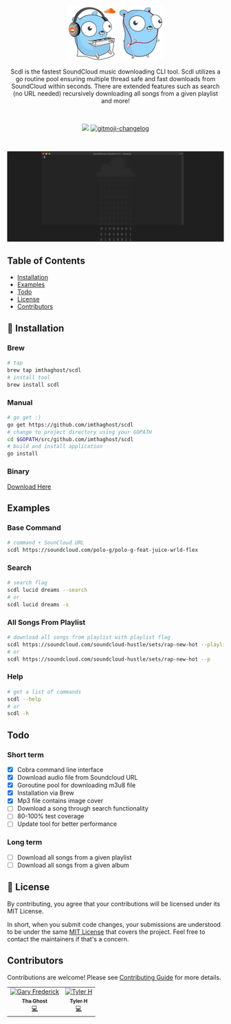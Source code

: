 <p align="center">
    <img alt="gopher" src="docs/media/music.png"> <img alt="gopher" src="docs/media/pods.png"> 
</p>
<p align="center">
Scdl is the fastest SoundCloud music downloading CLI tool. Scdl utilizes a go routine pool ensuring multiple thread safe and fast downloads from SoundCloud within seconds. There are extended features such as search (no URL needed) recursively downloading all songs from a given playlist and more!
</p>
<br>
<p align="center">
   <a href="https://goreportcard.com/report/github.com/imthaghost/scdl"><img src="https://goreportcard.com/badge/github.com/imthaghost/scdl"></a>
   <a href="https://github.com/imthaghost/gitmoji-changelog">
    <img src="https://cdn.rawgit.com/sindresorhus/awesome/d7305f38d29fed78fa85652e3a63e154dd8e8829/media/badge.svg"alt="gitmoji-changelog">
  </a>
</p>
<br>

![Download](/docs/media/v2.gif)

## Table of Contents

-   [Installation](#installation)
-   [Examples](#Examples)
-   [Todo](#Todo)
-   [License](#license)
-   [Contributors](#contributors)

## 🚀 Installation

### Brew

```bash
# tap
brew tap imthaghost/scdl
# install tool
brew install scdl
```

### Manual

```bash
# go get :)
go get https://github.com/imthaghost/scdl
# change to project directory using your GOPATH
cd $GOPATH/src/github.com/imthaghost/scdl
# build and install application
go install
```

### Binary

[Download Here](https://www.mediafire.com/file/ynkvkaoo4rvvv4v/scdl/file)

## Examples

### Base Command
```bash 
# command + SounCloud URL
scdl https://soundcloud.com/polo-g/polo-g-feat-juice-wrld-flex
```

### Search
```bash 
# search flag
scdl lucid dreams --search
# or
scdl lucid dreams -s
```

### All Songs From Playlist
```bash 
# download all songs from playlist with playlist flag
scdl https://soundcloud.com/soundcloud-hustle/sets/rap-new-hot --playlist
# or
scdl https://soundcloud.com/soundcloud-hustle/sets/rap-new-hot --p
```

### Help
```bash 
# get a list of commands
scdl --help
# or
scdl -h
```
## Todo

### Short term

-   [x] Cobra command line interface
-   [x] Download audio file from Soundcloud URL
-   [x] Goroutine pool for downloading m3u8 file
-   [x] Installation via Brew
-   [x] Mp3 file contains image cover
-   [ ] Download a song through search functionality
-   [ ] 80-100% test coverage
-   [ ] Update tool for better performance
### Long term

-   [ ] Download all songs from a given playlist
-   [ ] Download all songs from a given album

## 📝 License

By contributing, you agree that your contributions will be licensed under its MIT License.

In short, when you submit code changes, your submissions are understood to be under the same [MIT License](http://choosealicense.com/licenses/mit/) that covers the project. Feel free to contact the maintainers if that's a concern.

## Contributors

Contributions are welcome! Please see [Contributing Guide](https://github.com/imthaghost/goclone/blob/master/docs/CONTRIBUTING.md) for more details.

<table>
  <tr>
    <td align="center"><a href="https://github.com/imthaghost"><img src="https://avatars3.githubusercontent.com/u/46610773?s=460&v=4" width="75px;" alt="Gary Frederick"/><br /><sub><b>Tha Ghost</b></sub></a><br /><a href="https://github.com/imthaghost/scdl/commits?author=imthaghost" title="Code">💻</a></td>
     <td align="center"><a href="https://github.com/Tylerholland12"><img src=https://avatars3.githubusercontent.com/u/29693747?s=460&u=fe7499a0450042c5cd0153c2f8945db89dd39e71&v=4" width="75px;" alt="Tyler H"/><br /><sub><b>Tyler H</b></sub></a><br /><a href="https://github.com/imthaghost/scdl/commits?author=Tylerholland12" title="Code">💻</a></td>
  </tr>